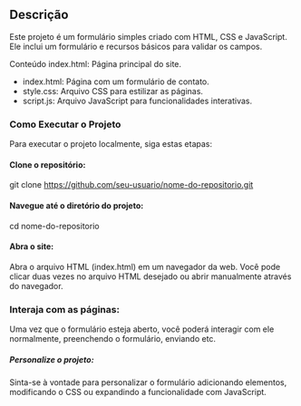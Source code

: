 ## Descrição
Este projeto é um formulário simples criado com HTML, CSS e JavaScript. Ele inclui um formulário e recursos básicos para validar os campos.

Conteúdo
index.html: Página principal do site.

- index.html: Página com um formulário de contato.
- style.css: Arquivo CSS para estilizar as páginas.
- script.js: Arquivo JavaScript para funcionalidades interativas.
### Como Executar o Projeto
Para executar o projeto localmente, siga estas etapas:

#### Clone o repositório:
git clone https://github.com/seu-usuario/nome-do-repositorio.git

#### Navegue até o diretório do projeto:
cd nome-do-repositorio
#### Abra o site:

Abra o arquivo HTML (index.html) em um navegador da web. Você pode clicar duas vezes no arquivo HTML desejado ou abrir manualmente através do navegador.

### Interaja com as páginas:

Uma vez que o formulário esteja aberto, você poderá interagir com ele normalmente, preenchendo o formulário, enviando etc.

##### Personalize o projeto:

Sinta-se à vontade para personalizar o formulário adicionando elementos, modificando o CSS ou expandindo a funcionalidade com JavaScript.
